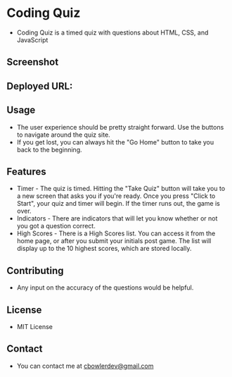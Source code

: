 # Coding Quiz

* Coding Quiz is a timed quiz with questions about HTML, CSS, and JavaScript


## Screenshot


## Deployed URL:

## Usage

* The user experience should be pretty straight forward. Use the buttons to navigate around the quiz site.
* If you get lost, you can always hit the "Go Home" button to take you back to the beginning.

## Features

* Timer - The quiz is timed. Hitting the "Take Quiz" button will take you to a new screen that asks you if you're ready. Once you press "Click to Start", your quiz and timer will begin. If the timer runs out, the game is over.
* Indicators - There are indicators that will let you know whether or not you got a question correct.
* High Scores - There is a High Scores list. You can access it from the home page, or after you submit your initials post game. The list will display up to the 10 highest scores, which are stored locally.

## Contributing

* Any input on the accuracy of the questions would be helpful.

## License

* MIT License

## Contact

* You can contact me at cbowlerdev@gmail.com